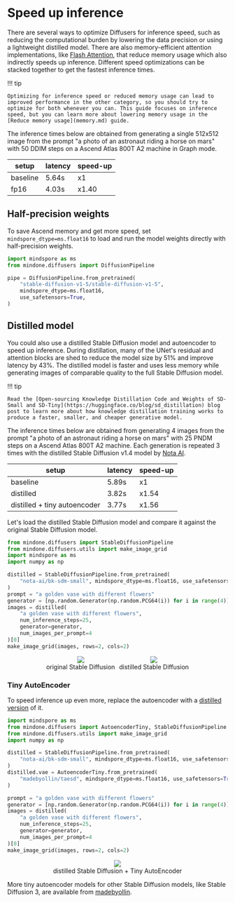 <!--Copyright 2025 The HuggingFace Team. All rights reserved.

Licensed under the Apache License, Version 2.0 (the "License"); you may not use this file except in compliance with
the License. You may obtain a copy of the License at

http://www.apache.org/licenses/LICENSE-2.0

Unless required by applicable law or agreed to in writing, software distributed under the License is distributed on
an "AS IS" BASIS, WITHOUT WARRANTIES OR CONDITIONS OF ANY KIND, either express or implied. See the License for the
specific language governing permissions and limitations under the License.
-->

# Speed up inference

There are several ways to optimize Diffusers for inference speed, such as reducing the computational burden by lowering the data precision or using a lightweight distilled model. There are also memory-efficient attention implementations, like [Flash Attention](memory.md#memory-efficient-attention), that reduce memory usage which also indirectly speeds up inference. Different speed optimizations can be stacked together to get the fastest inference times.

!!! tip

    Optimizing for inference speed or reduced memory usage can lead to improved performance in the other category, so you should try to optimize for both whenever you can. This guide focuses on inference speed, but you can learn more about lowering memory usage in the [Reduce memory usage](memory.md) guide.

The inference times below are obtained from generating a single 512x512 image from the prompt "a photo of an astronaut riding a horse on mars" with 50 DDIM steps on a Ascend Atlas 800T A2 machine in Graph mode.

| setup    | latency | speed-up |
|----------|---------|----------|
| baseline | 5.64s   | x1       |
| fp16     | 4.03s   | x1.40    |

## Half-precision weights

To save Ascend memory and get more speed, set `mindspore_dtype=ms.float16` to load and run the model weights directly with half-precision weights.

```Python
import mindspore as ms
from mindone.diffusers import DiffusionPipeline

pipe = DiffusionPipeline.from_pretrained(
    "stable-diffusion-v1-5/stable-diffusion-v1-5",
    mindspore_dtype=ms.float16,
    use_safetensors=True,
)
```

## Distilled model

You could also use a distilled Stable Diffusion model and autoencoder to speed up inference. During distillation, many of the UNet's residual and attention blocks are shed to reduce the model size by 51% and improve latency by 43%. The distilled model is faster and uses less memory while generating images of comparable quality to the full Stable Diffusion model.

!!! tip

    Read the [Open-sourcing Knowledge Distillation Code and Weights of SD-Small and SD-Tiny](https://huggingface.co/blog/sd_distillation) blog post to learn more about how knowledge distillation training works to produce a faster, smaller, and cheaper generative model.

The inference times below are obtained from generating 4 images from the prompt "a photo of an astronaut riding a horse on mars" with 25 PNDM steps on a Ascend Atlas 800T A2 machine. Each generation is repeated 3 times with the distilled Stable Diffusion v1.4 model by [Nota AI](https://hf.co/nota-ai).

| setup                        | latency | speed-up |
|------------------------------|---------|----------|
| baseline                     | 5.89s   | x1       |
| distilled                    | 3.82s   | x1.54    |
| distilled + tiny autoencoder | 3.77s   | x1.56    |

Let's load the distilled Stable Diffusion model and compare it against the original Stable Diffusion model.

```py
from mindone.diffusers import StableDiffusionPipeline
from mindone.diffusers.utils import make_image_grid
import mindspore as ms
import numpy as np

distilled = StableDiffusionPipeline.from_pretrained(
    "nota-ai/bk-sdm-small", mindspore_dtype=ms.float16, use_safetensors=True,
)
prompt = "a golden vase with different flowers"
generator = [np.random.Generator(np.random.PCG64(i)) for i in range(4)]
images = distilled(
    "a golden vase with different flowers",
    num_inference_steps=25,
    generator=generator,
    num_images_per_prompt=4
)[0]
make_image_grid(images, rows=2, cols=2)
```

<div style="display: flex; justify-content: center; align-items: flex-start; text-align: center; max-width: 98%; margin: 0 auto; gap: 1vw;">
  <div>
    <img class="rounded-xl" src="https://github.com/user-attachments/assets/bd0e3a01-c299-4323-a4a2-4f63281771da"/>
    <figcaption class="mt-2 text-center text-sm text-gray-500">original Stable Diffusion</figcaption>
  </div>
  <div>
    <img class="rounded-xl" src="https://github.com/user-attachments/assets/e3d03f4e-fea8-43e9-b8f2-eda383c9ddc2"/>
    <figcaption class="mt-2 text-center text-sm text-gray-500">distilled Stable Diffusion</figcaption>
  </div>
</div>

### Tiny AutoEncoder

To speed inference up even more, replace the autoencoder with a [distilled version](https://huggingface.co/sayakpaul/taesdxl-diffusers) of it.

```py
import mindspore as ms
from mindone.diffusers import AutoencoderTiny, StableDiffusionPipeline
from mindone.diffusers.utils import make_image_grid
import numpy as np

distilled = StableDiffusionPipeline.from_pretrained(
    "nota-ai/bk-sdm-small", mindspore_dtype=ms.float16, use_safetensors=True,
)
distilled.vae = AutoencoderTiny.from_pretrained(
    "madebyollin/taesd", mindspore_dtype=ms.float16, use_safetensors=True,
)

prompt = "a golden vase with different flowers"
generator = [np.random.Generator(np.random.PCG64(i)) for i in range(4)]
images = distilled(
    "a golden vase with different flowers",
    num_inference_steps=25,
    generator=generator,
    num_images_per_prompt=4
)[0]
make_image_grid(images, rows=2, cols=2)
```

<div style="display: flex; justify-content: center; align-items: flex-start; text-align: center; max-width: 98%; margin: 0 auto; gap: 1vw;">
  <div>
    <img class="rounded-xl" src="https://github.com/user-attachments/assets/0bfbc517-a45a-4a33-a3c0-79289d6268c7" />
    <figcaption class="mt-2 text-center text-sm text-gray-500">distilled Stable Diffusion + Tiny AutoEncoder</figcaption>
  </div>
</div>

More tiny autoencoder models for other Stable Diffusion models, like Stable Diffusion 3, are available from [madebyollin](https://huggingface.co/madebyollin).
